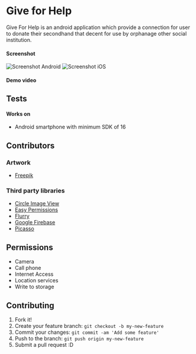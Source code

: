 # Give for Help
Give For Help is an android application which provide a connection for user to donate their secondhand that decent for use by orphanage other social institution.

#### Screenshot
![Screenshot Android](http://url/screenshot-appname-android.png "screenshot Android")
![Screenshot iOS](http://url/screenshot-appname-ios.png "screenshot iOS")

#### Demo video

## Tests
#### Works on
* Android smartphone with minimum SDK of 16

## Contributors
### Artwork
* [Freepik](http://www.freepik.com/)

### Third party libraries
* [Circle Image View](https://github.com/hdodenhof/CircleImageView)
* [Easy Permissions](https://github.com/googlesamples/easypermissions)
* [Flurry](https://github.com/flurry)
* [Google Firebase](https://github.com/firebase/)
* [Picasso](https://github.com/square/picasso)

## Permissions
* Camera
* Call phone
* Internet Access
* Location services
* Write to storage

## Contributing
1. Fork it!
2. Create your feature branch: `git checkout -b my-new-feature`
3. Commit your changes: `git commit -am 'Add some feature'`
4. Push to the branch: `git push origin my-new-feature`
5. Submit a pull request :D
